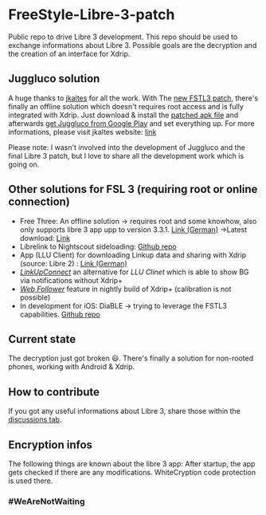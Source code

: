 # FreeStyle-Libre-3-patch

Public repo to drive Libre 3 development. This repo should be used to exchange informations about Libre 3. Possible goals are the decryption and the creation of an interface for Xdrip.

## Juggluco solution

A huge thanks to [jkaltes](http://jkaltes.byethost16.com/) for all the work. With The [new FSTL3 patch](http://jkaltes.byethost16.com/Juggluco/libre3/), there's finally an offline solution which doesn't requires root access and is fully integrated with Xdrip. Just download & install the [patched apk file](https://github.com/maheini/FreeStyle-Libre-3-patch/raw/main/Patched%20Apk/Libre%203_v3.3.0_apkfab.com.apk) and afterwards [get Juggluco from Google Play](https://play.google.com/store/apps/details?id=tk.glucodata&pcampaignid=pcampaignidMKT-Other-global-all-co-prtnr-py-PartBadge-Mar2515-1) and set everything up. For more informations, please visit jkaltes website: [link](http://jkaltes.byethost16.com/Juggluco/libre3/)

Please note: I wasn't involved into the development of Juggluco and the final Libre 3 patch, but I love to share all the development work which is going on.

## Other solutions for FSL 3 (requiring root or online connection)

- Free Three: An offline solution -> requires root and some knowhow, also only supports libre 3 app upp to version 3.3.1. [Link (German)](https://insulinclub.de/index.php?thread/33795-free-three-ein-xposed-lsposed-modul-f%C3%BCr-libre-3-aktueller-wert-am-sperrbildschir/)
    ->Latest download: [Link](https://mega.nz/file/H51h3ILS#65mfhvDvPbtnbdWSOeXHHNxABDD60nP7iODxaDN_QPk)
- Librelink to Nightscout sideloading: [Github repo](https://github.com/timoschlueter/nightscout-librelink-up)
- App (LLU Client) for downloading Linkup data and sharing with Xdrip (source: Libre 2) : [Link (German)](https://insulinclub.de/index.php?thread/33987-llu-client/&postID=654144#post654144)
- [*LinkUpConnect*](https://github.com/cmtjk/LinkUpConnect) an alternative for *LLU Clinet* which is able to show BG via notifications without Xdrip+
- [*Web Follower*](https://xdrip.readthedocs.io/en/latest/install/webfollower/) feature in nightly build of Xdrip+ (calibration is not possible)    
- In development for iOS: DiaBLE -> trying to leverage the FSTL3 capabilities. [Github repo](https://github.com/gui-dos/DiaBLE)

## Current state

The decryption just got broken :smiley:. There's finally a solution for non-rooted phones, working with Android & Xdrip.

## How to contribute

If you got any useful informations about Libre 3, share those within the [discussions tab](https://github.com/maheini/FreeStyle-Libre-3-patch/discussions).

## Encryption infos

The following things are known about the libre 3 app: After startup, the app gets checked if there are any modifications. WhiteCryption code protection is used there.

### #WeAreNotWaiting
